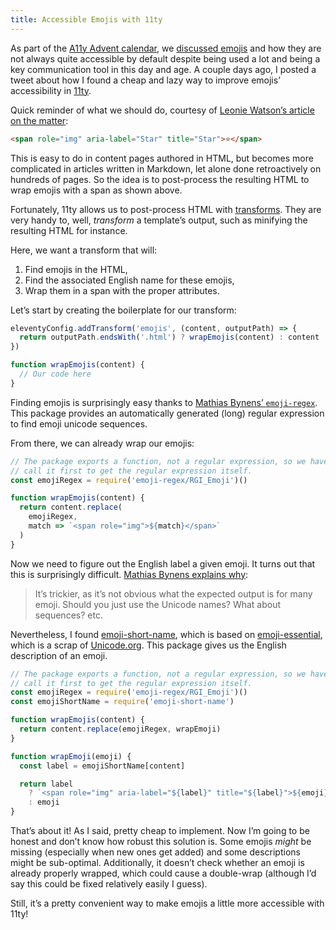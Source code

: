 ```yaml
---
title: Accessible Emojis with 11ty
---
```


As part of the [A11y Advent calendar](/2020/12/01/a11y-advent-calendar), we [discussed emojis](/2020/12/11/a11y-advent-emojis) and how they are not always quite accessible by default despite being used a lot and being a key communication tool in this day and age. A couple days ago, I posted a tweet about how I found a cheap and lazy way to improve emojis’ accessibility in [11ty](https://www.11ty.dev/).

Quick reminder of what we should do, courtesy of [Leonie Watson’s article on the matter](https://tink.uk/accessible-emoji/):

```html
<span role="img" aria-label="Star" title="Star">⭐️</span>
```

This is easy to do in content pages authored in HTML, but becomes more complicated in articles written in Markdown, let alone done retroactively on hundreds of pages. So the idea is to post-process the resulting HTML to wrap emojis with a span as shown above.

Fortunately, 11ty allows us to post-process HTML with [transforms](https://www.11ty.dev/docs/config/#transforms). They are very handy to, well, _transform_ a template’s output, such as minifying the resulting HTML for instance.

Here, we want a transform that will:

1. Find emojis in the HTML,
2. Find the associated English name for these emojis,
3. Wrap them in a span with the proper attributes.

Let’s start by creating the boilerplate for our transform:

```js
eleventyConfig.addTransform('emojis', (content, outputPath) => {
  return outputPath.endsWith('.html') ? wrapEmojis(content) : content
})

function wrapEmojis(content) {
  // Our code here
}
```

Finding emojis is surprisingly easy thanks to [Mathias Bynens’ `emoji-regex`](https://github.com/mathiasbynens/emoji-regex). This package provides an automatically generated (long) regular expression to find emoji unicode sequences.

From there, we can already wrap our emojis:

```js
// The package exports a function, not a regular expression, so we have to
// call it first to get the regular expression itself.
const emojiRegex = require('emoji-regex/RGI_Emoji')()

function wrapEmojis(content) {
  return content.replace(
    emojiRegex,
    match => `<span role="img">${match}</span>`
  )
}
```

Now we need to figure out the English label a given emoji. It turns out that this is surprisingly difficult. [Mathias Bynens explains why](https://twitter.com/mathias/status/986887009288548352):

> It’s trickier, as it’s not obvious what the expected output is for many emoji. Should you just use the Unicode names? What about sequences? etc.

Nevertheless, I found [emoji-short-name](https://github.com/WebReflection/emoji-short-name), which is based on [emoji-essential](https://github.com/WebReflection/emoji-essential), which is a scrap of [Unicode.org](https://unicode.org/emoji/charts/full-emoji-list.html). This package gives us the English description of an emoji.

```js
// The package exports a function, not a regular expression, so we have to
// call it first to get the regular expression itself.
const emojiRegex = require('emoji-regex/RGI_Emoji')()
const emojiShortName = require('emoji-short-name')

function wrapEmojis(content) {
  return content.replace(emojiRegex, wrapEmoji)
}

function wrapEmoji(emoji) {
  const label = emojiShortName[content]

  return label
    ? `<span role="img" aria-label="${label}" title="${label}">${emoji}</span>`
    : emoji
}
```

That’s about it! As I said, pretty cheap to implement. Now I’m going to be honest and don’t know how robust this solution is. Some emojis _might_ be missing (especially when new ones get added) and some descriptions might be sub-optimal. Additionally, it doesn’t check whether an emoji is already properly wrapped, which could cause a double-wrap (although I’d say this could be fixed relatively easily I guess).

Still, it’s a pretty convenient way to make emojis a little more accessible with 11ty!
